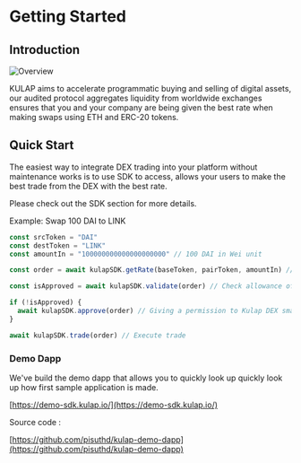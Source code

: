 # Getting Started

## Introduction

![Overview](./KulapOverviewIsomatic.png)

KULAP aims to accelerate programmatic buying and selling of digital assets, our audited protocol aggregates liquidity from worldwide exchanges ensures that you and your company are being given the best rate when making swaps using ETH and ERC-20 tokens.


## Quick Start

The easiest way to integrate DEX trading into your platform without maintenance works is to use SDK to access, allows your users to make the best trade from the DEX with the best rate.

Please check out the SDK section for more details.

Example: Swap 100 DAI to LINK

```js
const srcToken = "DAI"
const destToken = "LINK"
const amountIn = "100000000000000000000" // 100 DAI in Wei unit

const order = await kulapSDK.getRate(baseToken, pairToken, amountIn) // Get best rate from off-chain API

const isApproved = await kulapSDK.validate(order) // Check allowance of DAI token to Kulap DEX smart contract is made

if (!isApproved) {
  await kulapSDK.approve(order) // Giving a permission to Kulap DEX smart contract, the rights to transfer DAI
}

await kulapSDK.trade(order) // Execute trade

```
### Demo Dapp

We've build the demo dapp that allows you to quickly look up quickly look up how first sample application is made.

[https://demo-sdk.kulap.io/](https://demo-sdk.kulap.io/)

Source code :

[https://github.com/pisuthd/kulap-demo-dapp](https://github.com/pisuthd/kulap-demo-dapp)
